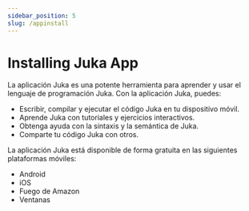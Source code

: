 ```yaml
---
sidebar_position: 5
slug: /appinstall
---
```


# Installing Juka App

La aplicación Juka es una potente herramienta para aprender y usar el lenguaje de programación Juka. Con la aplicación Juka, puedes:

* Escribir, compilar y ejecutar el código Juka en tu dispositivo móvil.
* Aprende Juka con tutoriales y ejercicios interactivos.
* Obtenga ayuda con la sintaxis y la semántica de Juka.
* Comparte tu código Juka con otros.

La aplicación Juka está disponible de forma gratuita en las siguientes plataformas móviles:

* Android
* iOS
* Fuego de Amazon
* Ventanas